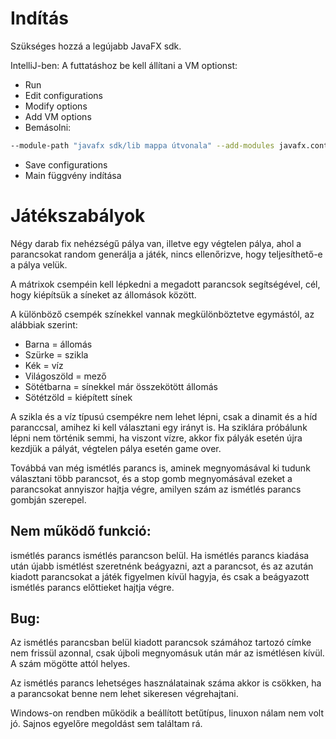 Indítás
====
Szükséges hozzá a legújabb JavaFX sdk.

IntelliJ-ben:
A futtatáshoz be kell állítani a VM optionst:

* Run
* Edit configurations
* Modify options 
* Add VM options
* Bemásolni:
```bash
--module-path "javafx sdk/lib mappa útvonala" --add-modules javafx.controls
```
* Save configurations
* Main függvény indítása

Játékszabályok
===

Négy darab fix nehézségű pálya van, illetve egy végtelen pálya, ahol a
parancsokat random generálja a játék, nincs ellenőrizve, hogy teljesíthető-e a pálya velük.

A mátrixok csempéin kell lépkedni a megadott parancsok segítségével,
cél, hogy kiépítsük a síneket az állomások között.

A különböző csempék színekkel vannak megkülönböztetve egymástól, 
az alábbiak szerint:
* Barna = állomás
* Szürke = szikla
* Kék = víz
* Világoszöld = mező
* Sötétbarna = sínekkel már összekötött állomás
* Sötétzöld = kiépített sínek

A szikla és a víz típusú csempékre nem lehet lépni, csak a
dinamit és a híd paranccsal, amihez ki kell választani egy irányt is.
Ha sziklára próbálunk lépni nem történik semmi, ha viszont vízre, akkor
fix pályák esetén újra kezdjük a pályát, végtelen pálya esetén game over.

Továbbá van még ismétlés parancs is, aminek megnyomásával ki tudunk
választani több parancsot, és a stop gomb megnyomásával ezeket a parancsokat
annyiszor hajtja végre, amilyen szám az ismétlés parancs gombján szerepel.

Nem működő funkció:
-----

ismétlés parancs ismétlés parancson belül.
Ha ismétlés parancs kiadása után újabb ismétlést szeretnénk beágyazni, azt
a parancsot, és az azután kiadott parancsokat a játék figyelmen kívül hagyja,
és csak a beágyazott ismétlés parancs előttieket hajtja végre.

Bug:
----

Az ismétlés parancsban belül kiadott parancsok számához tartozó címke nem
frissül azonnal, csak újboli megnyomásuk után már az ismétlésen kívül.
A szám mögötte attól helyes.

Az ismétlés parancs lehetséges használatainak száma akkor is csökken, ha
a parancsokat benne nem lehet sikeresen végrehajtani.

Windows-on rendben működik a beállított betűtípus, linuxon nálam nem volt jó.
Sajnos egyelőre megoldást sem találtam rá.